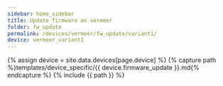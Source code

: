```yaml
---
sidebar: home_sidebar
title: Update firmware on vermeer
folder: fw_update
permalink: /devices/vermeer/fw_update/variant1/
device: vermeer_variant1
---
```

{% assign device = site.data.devices[page.device] %}
{% capture path %}templates/device_specific/{{ device.firmware_update }}.md{% endcapture %}
{% include {{ path }} %}

